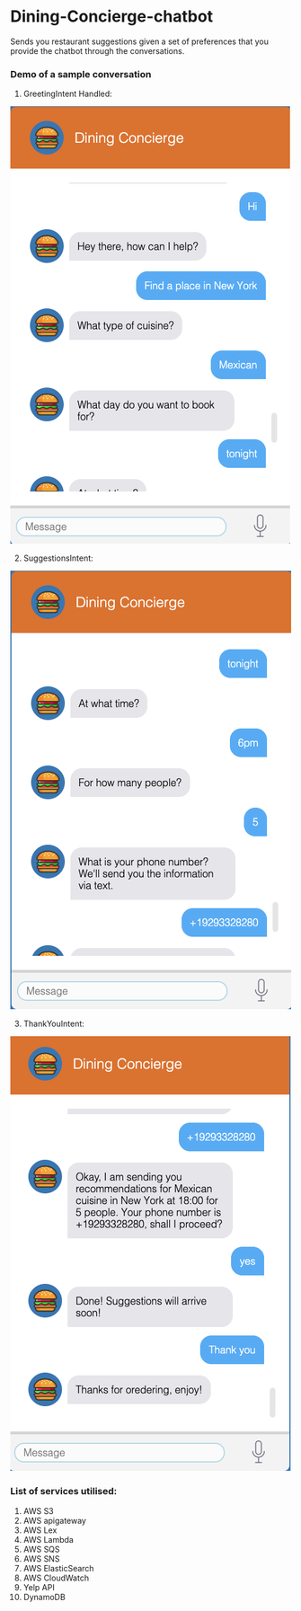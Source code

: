 # Dining-Concierge-chatbot
Sends you restaurant suggestions given a set of preferences that you provide the chatbot through the conversations. 

### Demo of a sample conversation 

1. GreetingIntent Handled: 

![start](Demo/1.png)

2. SuggestionsIntent:

![mid](Demo/2.png)

3. ThankYouIntent:

![end](Demo/3.png)

### List of services utilised:

<ol>
	<li> AWS S3 </li>
	<li> AWS apigateway </li>
	<li> AWS Lex </li>
	<li> AWS Lambda </li>
	<li> AWS SQS </li>
	<li> AWS SNS </li>
	<li> AWS ElasticSearch </li>
	<li> AWS CloudWatch </li>
	<li> Yelp API </li>
	<li> DynamoDB </li>
</ol>
